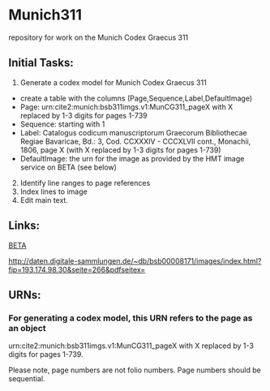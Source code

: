 # Munich311
repository for work on the Munich Codex Graecus 311

## Initial Tasks:
1. Generate a codex model for Munich Codex Graecus 311
  - create a table with the columns (Page,Sequence,Label,DefaultImage)
  - Page: urn:cite2:munich:bsb311imgs.v1:MunCG311_pageX with X replaced by 1-3 digits for pages 1-739
  - Sequence: starting with 1
  - Label:  Catalogus codicum manuscriptorum Graecorum Bibliothecae Regiae Bavaricae, Bd.: 3, Cod. CCXXXIV - CCCXLVII cont., Monachii, 1806, page X (with X replaced by 1-3 digits for pages 1-739)
  - DefaultImage: the urn for the image as provided by the HMT image service on BETA (see below)
  
2. Identify line ranges to page references
3. Index lines to image
4. Edit main text. 

## Links:
[BETA](http://beta.hpcc.uh.edu/tomcat/hmt-digital/) 

http://daten.digitale-sammlungen.de/~db/bsb00008171/images/index.html?fip=193.174.98.30&seite=266&pdfseitex=

## URNs:
### For generating a codex model, this URN refers to the page as an object
urn:cite2:munich:bsb311imgs.v1:MunCG311_pageX with X replaced by 1-3 digits for pages 1-739.

Please note, page numbers are not folio numbers. Page numbers should be sequential. 
